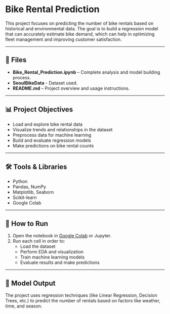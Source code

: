 # Bike Rental Prediction

This project focuses on predicting the number of bike rentals based on historical and environmental data. The goal is to build a regression model that can accurately estimate bike demand, which can help in optimizing fleet management and improving customer satisfaction.

---

## 📂 Files

- **Bike_Rental_Prediction.ipynb** –   Complete analysis and model building process.
- **SeoulBikeData** - Dataset used.
- **README.md** – Project overview and usage instructions.

---

## 📊 Project Objectives

- Load and explore bike rental data  
- Visualize trends and relationships in the dataset  
- Preprocess data for machine learning  
- Build and evaluate regression models  
- Make predictions on bike rental counts

---

## 🛠️ Tools & Libraries

- Python  
- Pandas, NumPy  
- Matplotlib, Seaborn  
- Scikit-learn  
- Google Colab

---

## 🚀 How to Run

1. Open the notebook in [Google Colab](https://colab.research.google.com/) or Jupyter.
2. Run each cell in order to:
   - Load the dataset
   - Perform EDA and visualization
   - Train machine learning models
   - Evaluate results and make predictions

---

## 📌 Model Output

The project uses regression techniques (like Linear Regression, Decision Trees, etc.) to predict the number of rentals based on factors like weather, time, and season.

